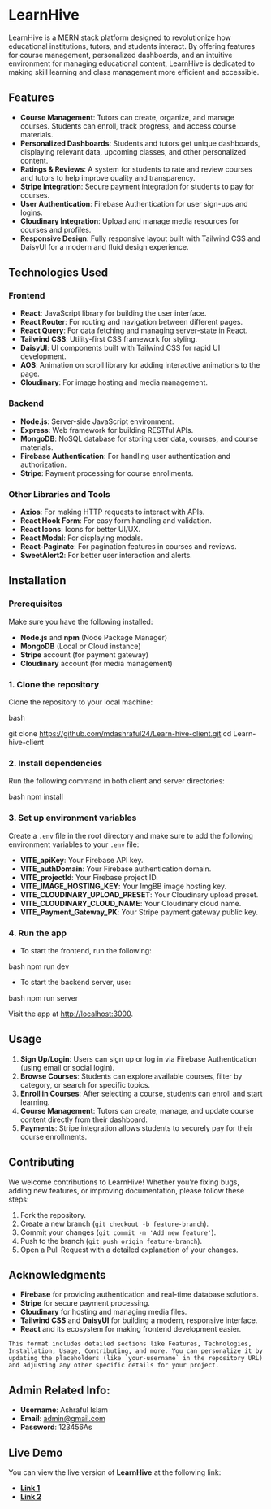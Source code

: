 # LearnHive

LearnHive is a MERN stack platform designed to revolutionize how educational institutions, tutors, and students interact. By offering features for course management, personalized dashboards, and an intuitive environment for managing educational content, LearnHive is dedicated to making skill learning and class management more efficient and accessible.

## Features

- **Course Management**: Tutors can create, organize, and manage courses. Students can enroll, track progress, and access course materials.
- **Personalized Dashboards**: Students and tutors get unique dashboards, displaying relevant data, upcoming classes, and other personalized content.
- **Ratings & Reviews**: A system for students to rate and review courses and tutors to help improve quality and transparency.
- **Stripe Integration**: Secure payment integration for students to pay for courses.
- **User Authentication**: Firebase Authentication for user sign-ups and logins.
- **Cloudinary Integration**: Upload and manage media resources for courses and profiles.
- **Responsive Design**: Fully responsive layout built with Tailwind CSS and DaisyUI for a modern and fluid design experience.

## Technologies Used

### Frontend
- **React**: JavaScript library for building the user interface.
- **React Router**: For routing and navigation between different pages.
- **React Query**: For data fetching and managing server-state in React.
- **Tailwind CSS**: Utility-first CSS framework for styling.
- **DaisyUI**: UI components built with Tailwind CSS for rapid UI development.
- **AOS**: Animation on scroll library for adding interactive animations to the page.
- **Cloudinary**: For image hosting and media management.

### Backend
- **Node.js**: Server-side JavaScript environment.
- **Express**: Web framework for building RESTful APIs.
- **MongoDB**: NoSQL database for storing user data, courses, and course materials.
- **Firebase Authentication**: For handling user authentication and authorization.
- **Stripe**: Payment processing for course enrollments.

### Other Libraries and Tools
- **Axios**: For making HTTP requests to interact with APIs.
- **React Hook Form**: For easy form handling and validation.
- **React Icons**: Icons for better UI/UX.
- **React Modal**: For displaying modals.
- **React-Paginate**: For pagination features in courses and reviews.
- **SweetAlert2**: For better user interaction and alerts.

## Installation

### Prerequisites
Make sure you have the following installed:
- **Node.js** and **npm** (Node Package Manager)
- **MongoDB** (Local or Cloud instance)
- **Stripe** account (for payment gateway)
- **Cloudinary** account (for media management)

### 1. Clone the repository
Clone the repository to your local machine:

bash

git clone https://github.com/mdashraful24/Learn-hive-client.git
cd Learn-hive-client

### 2. Install dependencies
Run the following command in both client and server directories:

bash
npm install

### 3. Set up environment variables
Create a `.env` file in the root directory and make sure to add the following environment variables to your `.env` file:

- **VITE_apiKey**: Your Firebase API key.
- **VITE_authDomain**: Your Firebase authentication domain.
- **VITE_projectId**: Your Firebase project ID.
- **VITE_IMAGE_HOSTING_KEY**: Your ImgBB image hosting key.
- **VITE_CLOUDINARY_UPLOAD_PRESET**: Your Cloudinary upload preset.
- **VITE_CLOUDINARY_CLOUD_NAME**: Your Cloudinary cloud name.
- **VITE_Payment_Gateway_PK**: Your Stripe payment gateway public key.

### 4. Run the app
- To start the frontend, run the following:

bash
npm run dev

- To start the backend server, use:

bash
npm run server

Visit the app at [http://localhost:3000](http://localhost:3000).

## Usage

1. **Sign Up/Login**: Users can sign up or log in via Firebase Authentication (using email or social login).
2. **Browse Courses**: Students can explore available courses, filter by category, or search for specific topics.
3. **Enroll in Courses**: After selecting a course, students can enroll and start learning.
4. **Course Management**: Tutors can create, manage, and update course content directly from their dashboard.
5. **Payments**: Stripe integration allows students to securely pay for their course enrollments.

## Contributing

We welcome contributions to LearnHive! Whether you're fixing bugs, adding new features, or improving documentation, please follow these steps:

1. Fork the repository.
2. Create a new branch (`git checkout -b feature-branch`).
3. Commit your changes (`git commit -m 'Add new feature'`).
4. Push to the branch (`git push origin feature-branch`).
5. Open a Pull Request with a detailed explanation of your changes.

## Acknowledgments

- **Firebase** for providing authentication and real-time database solutions.
- **Stripe** for secure payment processing.
- **Cloudinary** for hosting and managing media files.
- **Tailwind CSS** and **DaisyUI** for building a modern, responsive interface.
- **React** and its ecosystem for making frontend development easier.

```This format includes detailed sections like Features, Technologies, Installation, Usage, Contributing, and more. You can personalize it by updating the placeholders (like `your-username` in the repository URL) and adjusting any other specific details for your project.```

## Admin Related Info:

  - **Username**: Ashraful Islam
  - **Email**: admin@gmail.com
  - **Password**: 123456As

## Live Demo

You can view the live version of **LearnHive** at the following link:

- **[Link 1](https://learnhive-4ed81.web.app/)**
- **[Link 2](https://learnhive-4ed81.firebaseapp.com/)**
